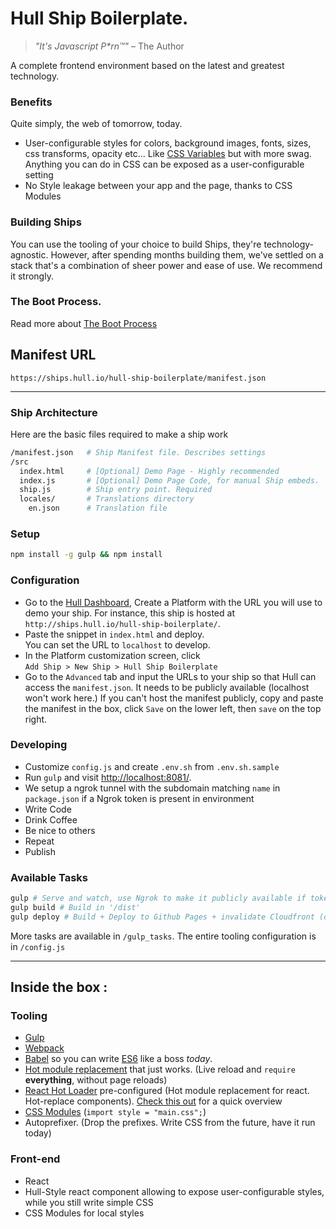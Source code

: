 # Hull Ship Boilerplate.

> _"It's Javascript P*rn™"_
> – The Author

A complete frontend environment based on the latest and greatest technology.

### Benefits
Quite simply, the web of tomorrow, today.

- User-configurable styles for colors, background images, fonts, sizes, css transforms, opacity etc... Like [CSS Variables](http://caniuse.com/#feat=css-variables) but with more swag. Anything you can do in CSS can be exposed as a user-configurable setting 
- No Style leakage between your app and the page, thanks to CSS Modules

### Building Ships
You can use the tooling of your choice to build Ships, they're technology-agnostic. However, after spending months building them, we've settled on a stack that's a combination of sheer power and ease of use. We recommend it strongly.

### The Boot Process.
Read more about [The Boot Process](hull_boot_process.md)

## Manifest URL
    https://ships.hull.io/hull-ship-boilerplate/manifest.json

---

### Ship Architecture

Here are the basic files required to make a ship work
```sh
/manifest.json   # Ship Manifest file. Describes settings
/src
  index.html     # [Optional] Demo Page - Highly recommended
  index.js       # [Optional] Demo Page Code, for manual Ship embeds.
  ship.js        # Ship entry point. Required
  locales/       # Translations directory
    en.json      # Translation file
```

### Setup

```sh
npm install -g gulp && npm install
```

### Configuration

- Go to the [Hull Dashboard](https://dashboard.hullapp.io), Create a Platform with the URL you will use to demo your ship. For instance, this ship is hosted at `http://ships.hull.io/hull-ship-boilerplate/`.
- Paste the snippet in `index.html` and deploy.  
  You can set the URL to `localhost` to develop.
- In the Platform customization screen, click  
  `Add Ship > New Ship > Hull Ship Boilerplate`
- Go to the `Advanced` tab and input the URLs to your ship 
  so that Hull can access the `manifest.json`.
  It needs to be publicly available (localhost won't work here.)
  If you can't host the manifest publicly, copy and paste the manifest in the box, click `Save` on the lower left, then `save` on the top right.

### Developing

- Customize `config.js` and create `.env.sh` from `.env.sh.sample`
- Run `gulp` and visit [http://localhost:8081/](http://localhost:8081/).
- We setup a ngrok tunnel with the subdomain matching `name` in `package.json` if a Ngrok token is present in environment
- Write Code
- Drink Coffee
- Be nice to others
- Repeat
- Publish

### Available Tasks

```sh
gulp # Serve and watch, use Ngrok to make it publicly available if token present
gulp build # Build in '/dist'
gulp deploy # Build + Deploy to Github Pages + invalidate Cloudfront (only for Hull team)
```

More tasks are available in `/gulp_tasks`.
The entire tooling configuration is in `/config.js`

---

## Inside the box : 

### Tooling

- [Gulp](http://gulpjs.com/)
- [Webpack](http://webpack.github.io/)
- [Babel](https://babeljs.io/) so you can write [ES6](https://github.com/lukehoban/es6features) like a boss _today_.
- [Hot module replacement](https://github.com/webpack/docs/wiki/hot-module-replacement-with-webpack) that just works. (Live reload and `require` **everything**, without page reloads)
- [React Hot Loader](http://gaearon.github.io/react-hot-loader/) pre-configured (Hot module replacement for react. Hot-replace components). [Check this out](https://vimeo.com/100010922) for a quick overview
- [CSS Modules](https://github.com/css-modules/css-modules) (`import style = "main.css";`)
- Autoprefixer. (Drop the prefixes. Write CSS from the future, have it run today)

### Front-end

- React
- Hull-Style react component allowing to expose user-configurable styles, while you still write simple CSS
- CSS Modules for local styles

